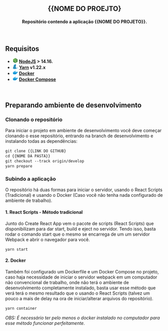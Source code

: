 <h2 align="center">
  {{NOME DO PROEJTO}
</h2>

<h4 align="center">
  Repositório contendo a aplicação {{NOME DO PROJETO}}.
</h4>

<br>

## Requisitos

- <img src=".github/resources/nodejs.png" /> **[NodeJS](https://nodejs.org/en/) > 14.16.**
- <img src=".github/resources/yarn.png" /> **[Yarn](https://classic.yarnpkg.com/lang/en/) v1.22.x**
- <img src=".github/resources/docker.png" /> **[Docker](https://www.docker.com/)**
- <img src=".github/resources/docker.png" /> **[Docker Compose](https://docs.docker.com/compose/)**

<br>

## Preparando ambiente de desenvolvimento

### **Clonando o repositório**
Para iniciar o projeto em ambiente de desenvolvimento você deve começar clonando o esse repositório, entrando na branch de desenvolvimento e instalando todas as dependências:

```shell
git clone {{LINK DO GITHUB}
cd {{NOME DA PASTA}}
git checkout --track origin/develop
yarn prepare
```

### **Subindo a aplicação**
O repositório há duas formas para iniciar o servidor, usando o React Scripts (Tradicional) e usando o Docker (Caso você não tenha nada configurado de ambiente de trabalho).

#### **1. React Scripts - Método tradicional**
Junto do Create React App vem o pacote de scripts (React Scripts) que disponibilizam para dar start, build e eject no servidor. Tendo isso, basta rodar o comando start que o mesmo se encarrega de um um servidor Webpack e abrir o navegador para você.

```shell
yarn start
```
#### **2. Docker**
Também foi configurado um Dockerfile e um Docker Compose no projeto, caso haja necessidade de iniciar o servidor webpack em um computador não convencional de trabalho, onde não terá o ambiente de desenvolvimento completamente instalado, basta usar esse método que verá terá o mesmo resultado que o usando o React Scripts (talvez um pouco a mais de delay na ora de iniciar/alterar arquivos do repositório).

```shell
yarn container
```
_OBS: É necessário ter pelo menos o docker instalado no computador para esse método funcionar perfeitamente._
